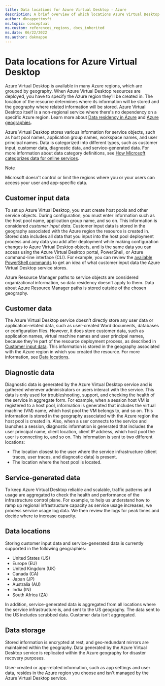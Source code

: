 ```yaml
---
title: Data locations for Azure Virtual Desktop - Azure
description: A brief overview of which locations Azure Virtual Desktop's data and metadata are stored in.
author: dknappettmsft
ms.topic: conceptual
ms.custom: references_regions, docs_inherited
ms.date: 06/22/2022
ms.author: daknappe
---
```

# Data locations for Azure Virtual Desktop

Azure Virtual Desktop is available in many Azure regions, which are grouped by geography. When Azure Virtual Desktop resources are deployed, you have to specify the Azure region they'll be created in. The location of the resource determines where its information will be stored and the geography where related information will be stored. Azure Virtual Desktop itself is a non-regional service where there's no dependency on a specific Azure region. Learn more about [Data residency in Azure](https://azure.microsoft.com/global-infrastructure/data-residency/#overview) and [Azure geographies](https://azure.microsoft.com/global-infrastructure/geographies/).

Azure Virtual Desktop stores various information for service objects, such as host pool names, application group names, workspace names, and user principal names. Data is categorized into different types, such as customer input, customer data, diagnostic data, and service-generated data. For more information about data category definitions, see [How Microsoft categorizes data for online services](https://www.microsoft.com/trust-center/privacy/customer-data-definitions).

> [!NOTE]
> Microsoft doesn't control or limit the regions where you or your users can access your user and app-specific data.

## Customer input data

To set up Azure Virtual Desktop, you must create host pools and other service objects. During configuration, you must enter information such as the host pool name, application group name, and so on. This information is considered *customer input data*. Customer input data is stored in the geography associated with the Azure region the resource is created in. Stored data includes all data that you input into the host pool deployment process and any data you add after deployment while making configuration changes to Azure Virtual Desktop objects, and is the same data you can access using the Azure Virtual Desktop portal, PowerShell, or Azure command-line interface (CLI). For example, you can review the [available PowerShell commands](/powershell/module/az.desktopvirtualization/) to get an idea of what customer input data the Azure Virtual Desktop service stores.

Azure Resource Manager paths to service objects are considered organizational information, so data residency doesn't apply to them. Data about Azure Resource Manager paths is stored outside of the chosen geography.

## Customer data

The Azure Virtual Desktop service doesn't directly store any user data or application-related data, such as user-created Word documents, databases or configuration files. However, it does store customer data, such as application names, virtual machine names and user principal names, because they're part of the resource deployment process, as described in [Customer input data](#customer-input-data). This information is stored in the geography associated with the Azure region in which you created the resource. For more information, see [Data locations](#data-locations).

## Diagnostic data

Diagnostic data is generated by the Azure Virtual Desktop service and is gathered whenever administrators or users interact with the service. This data is only used for troubleshooting, support, and checking the health of the service in aggregate form. For example, when a session host VM is registered to a host pool, information is generated that includes the virtual machine (VM) name, which host pool the VM belongs to, and so on. This information is stored in the geography associated with the Azure region the host pool is created in. Also, when a user connects to the service and launches a session, diagnostic information is generated that includes the user principal name, client location, client IP address, which host pool the user is connecting to, and so on. This information is sent to two different locations:

- The location closest to the user where the service infrastructure (client traces, user traces, and diagnostic data) is present.
- The location where the host pool is located.

## Service-generated data

To keep Azure Virtual Desktop reliable and scalable, traffic patterns and usage are aggregated to check the health and performance of the infrastructure control plane. For example, to help us understand how to ramp up regional infrastructure capacity as service usage increases, we process service usage log data. We then review the logs for peak times and decide where to increase capacity. 

## Data locations

Storing customer input data and service-generated data is currently supported in the following geographies:

- United States (US)
- Europe (EU)
- United Kingdom (UK)
- Canada (CA)
- Japan (JP)
- Australia (AU)
- India (IN)
- South Africa (ZA)

In addition, service-generated data is aggregated from all locations where the service infrastructure is, and sent to the US geography. The data sent to the US includes scrubbed data. Customer data isn't aggregated.

## Data storage

Stored information is encrypted at rest, and geo-redundant mirrors are maintained within the geography. Data generated by the Azure Virtual Desktop service is replicated within the Azure geography for disaster recovery purposes. 

User-created or app-related information, such as app settings and user data, resides in the Azure region you choose and isn't managed by the Azure Virtual Desktop service.
